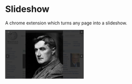 # Slideshow

A chrome extension which turns any page into a slideshow.

<img src="/screenshots/screenshot 1.png" alt="drawing" width="50%"/>